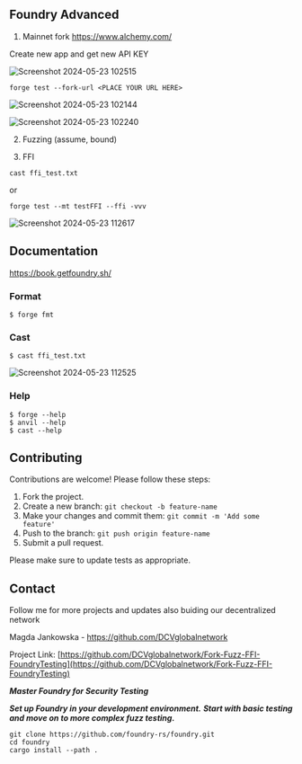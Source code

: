 ## Foundry Advanced

1. Mainnet fork
https://www.alchemy.com/

Create new app and get new API KEY 

![Screenshot 2024-05-23 102515](https://github.com/DCVglobalnetwork/Fork-Fuzz-FFI-FoundryTesting/assets/105791829/45a5af89-50dd-43ca-bee2-330b1d0650d0)

```shell
forge test --fork-url <PLACE YOUR URL HERE>
```

![Screenshot 2024-05-23 102144](https://github.com/DCVglobalnetwork/Fork-Fuzz-FFI-FoundryTesting/assets/105791829/7a08d062-17c3-40d6-a7e1-09a6afa24f9e)


![Screenshot 2024-05-23 102240](https://github.com/DCVglobalnetwork/Fork-Fuzz-FFI-FoundryTesting/assets/105791829/ac9d24e2-b7a8-4b2a-96f4-0e3b9a4a4f09)



2. Fuzzing (assume, bound)





3. FFI

```shell
cast ffi_test.txt
```
or 

```shell
forge test --mt testFFI --ffi -vvv
```

![Screenshot 2024-05-23 112617](https://github.com/DCVglobalnetwork/Fork-Fuzz-FFI-FoundryTesting/assets/105791829/69f3e640-f7cb-468f-abb0-29e5ef1d7220)


## Documentation

https://book.getfoundry.sh/

### Format

```shell
$ forge fmt
```

### Cast

```shell
$ cast ffi_test.txt
```

![Screenshot 2024-05-23 112525](https://github.com/DCVglobalnetwork/Fork-Fuzz-FFI-FoundryTesting/assets/105791829/b7ba0507-6009-49c4-a381-ecd3e24223b9)


### Help

```shell
$ forge --help
$ anvil --help
$ cast --help
```

## Contributing

Contributions are welcome! Please follow these steps:

1. Fork the project.
2. Create a new branch: `git checkout -b feature-name`
3. Make your changes and commit them: `git commit -m 'Add some feature'`
4. Push to the branch: `git push origin feature-name`
5. Submit a pull request.

Please make sure to update tests as appropriate.


## Contact

Follow me for more projects and updates also buiding our decentralized network

Magda Jankowska - https://github.com/DCVglobalnetwork


Project Link: [https://github.com/DCVglobalnetwork/Fork-Fuzz-FFI-FoundryTesting](https://github.com/DCVglobalnetwork/Fork-Fuzz-FFI-FoundryTesting)


***Master Foundry for Security Testing***


***Set up Foundry in your development environment.***
***Start with basic testing and move on to more complex fuzz testing.***


```shell
git clone https://github.com/foundry-rs/foundry.git
cd foundry
cargo install --path .
```



